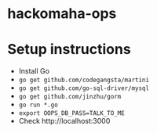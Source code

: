 hackomaha-ops
=============

# Setup instructions

* Install Go
* `go get github.com/codegangsta/martini`
* `go get github.com/go-sql-driver/mysql`
* `go get github.com/jinzhu/gorm`
* `go run *.go`
* `export OOPS_DB_PASS=TALK_TO_ME`
* Check http://localhost:3000
